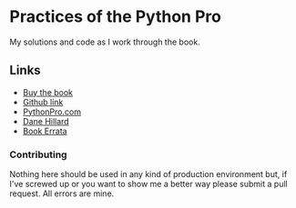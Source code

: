 # Practices of the Python Pro

My solutions and code as I work through the book.

## Links

- [Buy the book](https://www.manning.com/books/practices-of-the-python-pro)
- [Github link](https://github.com/daneah/practices-of-the-python-pro)
- [PythonPro.com](https://thepythonpro.com/)
- [Dane Hillard](https://dane.engineering/)
- [Book Errata](https://manning-content.s3.amazonaws.com/download/5/37ab6ad-4ef8-4cb9-be48-d728a9e0ed46/Hillard_PracticesofthePythonPro_err2.html)

### Contributing

Nothing here should be used in any kind of production environment but, if I've screwed up or you want to show me a better way please submit a pull request. All errors are mine.
